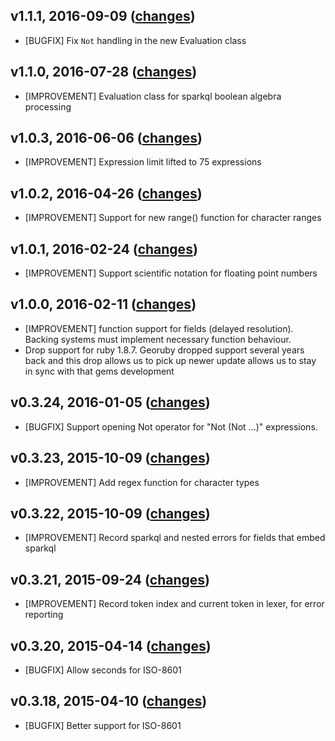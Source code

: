 v1.1.1, 2016-09-09 ([changes](https://github.com/sparkapi/sparkql/compare/v1.1.0...v1.1.1))
-------------------
  * [BUGFIX] Fix `Not` handling in the new Evaluation class

v1.1.0, 2016-07-28 ([changes](https://github.com/sparkapi/sparkql/compare/v1.0.3...v1.1.0))
-------------------
  * [IMPROVEMENT] Evaluation class for sparkql boolean algebra processing

v1.0.3, 2016-06-06 ([changes](https://github.com/sparkapi/sparkql/compare/v1.0.2...v1.0.3))
-------------------
  * [IMPROVEMENT] Expression limit lifted to 75 expressions

v1.0.2, 2016-04-26 ([changes](https://github.com/sparkapi/sparkql/compare/v1.0.1...v1.0.2))
-------------------
  * [IMPROVEMENT] Support for new range() function for character ranges

v1.0.1, 2016-02-24 ([changes](https://github.com/sparkapi/sparkql/compare/v1.0.0...v1.0.1))
-------------------
  * [IMPROVEMENT] Support scientific notation for floating point numbers

v1.0.0, 2016-02-11 ([changes](https://github.com/sparkapi/sparkql/compare/v0.3.23...v1.0.0))
-------------------
  * [IMPROVEMENT] function support for fields (delayed resolution). Backing systems must
    implement necessary function behaviour.
  * Drop support for ruby 1.8.7. Georuby dropped support several years back and
    this drop allows us to pick up newer update allows us to stay in sync with
    that gems development

v0.3.24, 2016-01-05 ([changes](https://github.com/sparkapi/sparkql/compare/v0.3.23...v0.3.24))
-------------------

  * [BUGFIX] Support opening Not operator for "Not (Not ...)" expressions.

v0.3.23, 2015-10-09 ([changes](https://github.com/sparkapi/sparkql/compare/v0.3.22...v0.3.23))
-------------------

  * [IMPROVEMENT] Add regex function for character types

v0.3.22, 2015-10-09 ([changes](https://github.com/sparkapi/sparkql/compare/v0.3.21...v0.3.22))
-------------------

  * [IMPROVEMENT] Record sparkql and nested errors for fields that embed sparkql

v0.3.21, 2015-09-24 ([changes](https://github.com/sparkapi/sparkql/compare/v0.3.20...v0.3.21))
-------------------

  * [IMPROVEMENT] Record token index and current token in lexer, for error reporting

v0.3.20, 2015-04-14 ([changes](https://github.com/sparkapi/sparkql/compare/v0.3.18...v0.3.20))
-------------------

  * [BUGFIX] Allow seconds for ISO-8601

v0.3.18, 2015-04-10 ([changes](https://github.com/sparkapi/sparkql/compare/v0.3.17...v0.3.18))
-------------------

  * [BUGFIX] Better support for ISO-8601

